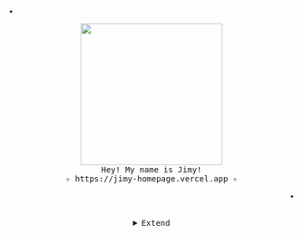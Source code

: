 <!-- Profile -->
<p align="left"><strong><samp> ✦ </samp></strong></p>
    <p align="center">
      <samp>
        <img src="https://i.giphy.com/media/v1.Y2lkPTc5MGI3NjExM2dzM2k1bmlrYnNkOHZlOXNiODFhNmloZnBrcHRsc3hhcWFtYzFmZCZlcD12MV9pbnRlcm5hbF9naWZfYnlfaWQmY3Q9Zw/765ccrAiB0g9z6EApL/giphy.gif" width="250"/>
        <br>
            Hey! My name is Jimy!
        <br>
            ✧ https://jimy-homepage.vercel.app ✧
        <br>
      </samp>
    </p>
<p align="right"><strong><samp> ✦ </samp></strong></p>

<br>
    <details align="center">
    <summary><samp>Extend</samp></summary>
    <h2></h2>
<br>

<!-- Contact Me -->
<p align="center">
    <samp>
        <h3>✧ Social Media ✧</h3>
        <p align="center">
            <img src="https://i.giphy.com/media/v1.Y2lkPTc5MGI3NjExdnVrcXhvYjExcDFnaG9sdTF5cms0cWk1eHgzYjloaTRlMGZmZndlaSZlcD12MV9pbnRlcm5hbF9naWZfYnlfaWQmY3Q9Zw/uB86ZyWQsnFSGYe2sA/giphy.gif" width="250"/>
        </p>
        <a href="http://instagram.com/jimy.k4" target="_blank"><img src="https://img.shields.io/badge/Instagram-6c57fa?style=for-the-badge&logo=instagram&logoColor=fff" alt="Instagram"></a>
        <a href="http://twitter.com/_hxst" target="_blank"><img src="https://img.shields.io/badge/X-6c57fa?style=for-the-badge&logo=x&logoColor=white" alt="𝕏 / Twitter"></a>
        <a href="https://www.linkedin.com/in/edu-ruiz-cantos/" target="_blank"><img src="https://img.shields.io/badge/LinkedIn-6c57fa?style=for-the-badge&logo=Linkedin&logoColor=white" alt="Linkedin"></a>
    </samp>
</p>

<!-- Github Stats -->
<p align="center">
    <samp>
        <h3>✧ Stats ✧</h3>
        <p align="center">
            <img src="https://i.giphy.com/media/v1.Y2lkPTc5MGI3NjExZ3pyZXBsa2U5dGo4cmFmM2d6Y2swMDNnbmx4ZTZkNGZhcmI2anNscSZlcD12MV9pbnRlcm5hbF9naWZfYnlfaWQmY3Q9Zw/R03zWv5p1oNSQd91EP/giphy.gif" width="250"/>
        </p>
    </samp>
        <p>    
    <img alt="GitHub Stats" src="https://github-readme-stats.vercel.app/api?username=jlm109-ua&show_icons=true&include_all_commits=true&count_private=true&hide=issues&hide_border=true&title_color=000000&text_color=ffffff&bg_color=20d586&icon_color=000000"/>
        </p>
        <p>
            <img alt="Top Language" src="https://github-readme-stats.vercel.app/api/top-langs/?username=jlm109-ua&layout=compact&hide_border=true&title_color=000000&text_color=ffffff&bg_color=20d586&icon_color=000000"/>
        </p>
        <p>
            <b>Note:</b> Top languages is only a metric of the languages my public code consists of and doesn't reflect experience or skill level.
</p>
        </p>


<!-- ANTIGUO >

<h1 align="center">
  hey!
  <img src="https://media.giphy.com/media/hvRJCLFzcasrR4ia7z/giphy.gif" width="30px"/>
</h1>

<div id="badges" align="center">
    <a href="https://jimy-homepage.vercel.app">
        <img src="https://img.shields.io/badge/Homepage-white?style=for-the-badge&logo=Homepage&logoColor=black" alt="My homepage!"/>
    </a>
</div>

## I know about...

<div id="badges" align="center">
  <a>
    <img src="https://img.shields.io/badge/.NET-purple?style=for-the-badge&logo=.NET&logoColor=white"/>
  </a>
  <a>
    <img src="https://img.shields.io/badge/C-grey?style=for-the-badge&logo=C&logoColor=white"/>
  </a>
  <a>
    <img src="https://img.shields.io/badge/CSS-blue?style=for-the-badge&logo=CSS3&logoColor=white"/>
  </a>
  <a>
    <img src="https://img.shields.io/badge/cplusplus-blue?style=for-the-badge&logo=cplusplus&logoColor=white"/>
  </a>
  <a>
    <img src="https://img.shields.io/badge/csharp-lightgrey?style=for-the-badge&logo=csharp&logoColor=white"/>
  </a>
  <a>
    <img src="https://img.shields.io/badge/HTML5-orange?style=for-the-badge&logo=HTML5&logoColor=white"/>
  </a>
  <a>
    <img src="https://img.shields.io/badge/Java-red?style=for-the-badge&logo=Java&logoColor=white"/>
  </a>
  <a>
    <img src="https://img.shields.io/badge/javascript-orange?style=for-the-badge&logo=javascript&logoColor=white"/>
  </a>
  <a>
    <img src="https://img.shields.io/badge/Keras-red?style=for-the-badge&logo=Keras&logoColor=white"/>
  </a>
  <a>
    <img src="https://img.shields.io/badge/Laravel-red?style=for-the-badge&logo=Laravel&logoColor=white"/>
  </a>
  <a>
    <img src="https://img.shields.io/badge/Latex-green?style=for-the-badge&logo=Latex&logoColor=white"/>
  </a>
  <a>
    <img src="https://img.shields.io/badge/LLVM--Tracer-red?style=for-the-badge&logo=LLVM&logoColor=white"/>
  </a>
  <a>
    <img src="https://img.shields.io/badge/MariaDB-blue?style=for-the-badge&logo=MariaDB&logoColor=white"/>
  </a>
  <a>
    <img src="https://img.shields.io/badge/MatLab-red?style=for-the-badge&logo=Mathworks&logoColor=white"/>
  </a>
  <a>
    <img src="https://img.shields.io/badge/MySQL-blue?style=for-the-badge&logo=MySQL&logoColor=white"/>
  </a>
  <a>
    <img src="https://img.shields.io/badge/Next.js-gray?style=for-the-badge&logo=Next.js&logoColor=black"/>
  </a>
  <a>
    <img src="https://img.shields.io/badge/OpenMPI-blue?style=for-the-badge&logo=OpenMPI&logoColor=white"/>
  </a>
  <a>
    <img src="https://img.shields.io/badge/PHP-blueviolet?style=for-the-badge&logo=PHP&logoColor=white"/>
  </a>
  <a>
    <img src="https://img.shields.io/badge/Photoshop-blue?style=for-the-badge&logo=Adobe%20Photoshop&logoColor=white"/>
  </a>
  <a>
    <img src="https://img.shields.io/badge/Python-yellow?style=for-the-badge&logo=Python&logoColor=white"/>
  </a>
  <a>
    <img src="https://img.shields.io/badge/Racket-blue?style=for-the-badge&logo=Racket&logoColor=white"/>
  </a>
  <a>
    <img src="https://img.shields.io/badge/Swift-orange?style=for-the-badge&logo=Swift&logoColor=white"/>
  </a>
  <a>
    <img src="https://img.shields.io/badge/Ubuntu-orange?style=for-the-badge&logo=Ubuntu&logoColor=white"/>
  </a>
</div>

## About Me

Hello! My name is Juan! You can also call me Jimy :) 

I am a programmer and a car enthusiast who likes to create and modify stuff.

I created my own website! You can visit it [here](https://jimy-homepage.vercel.app).

Fun fact! I own the Lexus (IS200) of my profile pic and it's my main source of learning about mechanics.
<div style="text-align: center;">
    <img src="https://komarev.com/ghpvc/?username=jlm109-ua&style=flat-square&color=blue" alt="">
</div>
<!-->
